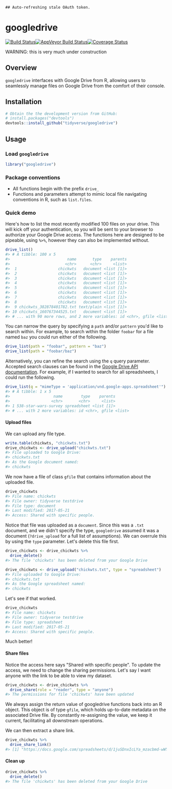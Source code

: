 
<!-- README.md is generated from README.Rmd. Please edit that file -->
    ## Auto-refreshing stale OAuth token.

googledrive
===========

[![Build Status](https://travis-ci.org/tidyverse/googledrive.svg?branch=master)](https://travis-ci.org/tidyverse/googledrive)[![AppVeyor Build Status](https://ci.appveyor.com/api/projects/status/github/tidyverse/googledrive?branch=master&svg=true)](https://ci.appveyor.com/project/tidyverse/googledrive)[![Coverage Status](https://img.shields.io/codecov/c/github/tidyverse/googledrive/master.svg)](https://codecov.io/github/tidyverse/googledrive?branch=master)

WARNING: this is very much under construction

Overview
--------

`googledrive` interfaces with Google Drive from R, allowing users to seamlessly manage files on Google Drive from the comfort of their console.

Installation
------------

``` r
# Obtain the the development version from GitHub:
# install.packages("devtools")
devtools::install_github("tidyverse/googledrive")
```

Usage
-----

### Load `googledrive`

``` r
library("googledrive")
```

### Package conventions

-   All functions begin with the prefix `drive_`
-   Functions and parameters attempt to mimic local file navigating conventions in R, such as `list.files`.

### Quick demo

Here's how to list the most recently modified 100 files on your drive. This will kick off your authentication, so you will be sent to your browser to authorize your Google Drive access. The functions here are designed to be pipeable, using `%>%`, however they can also be implemented without.

``` r
drive_list()
#> # A tibble: 100 x 5
#>                         name       type    parents
#>                        <chr>      <chr>     <list>
#>  1                  chickwts   document <list [1]>
#>  2                  chickwts   document <list [1]>
#>  3                  chickwts   document <list [1]>
#>  4                  chickwts   document <list [1]>
#>  5                  chickwts   document <list [1]>
#>  6                  chickwts   document <list [1]>
#>  7                  chickwts   document <list [1]>
#>  8                  chickwts   document <list [1]>
#>  9 chickwts_382878401782.txt text/plain <list [1]>
#> 10 chickwts_160767344525.txt   document <list [1]>
#> # ... with 90 more rows, and 2 more variables: id <chr>, gfile <list>
```

You can narrow the query by specifying a `path` and/or `pattern` you'd like to search within. For example, to search within the folder `foobar` for a file named `baz` you could run either of the following.

``` r
drive_list(path = "foobar", pattern = "baz")
drive_list(path = "foobar/baz")
```

Alternatively, you can refine the search using the `q` query parameter. Accepted search clauses can be found in the [Google Drive API documentation](https://developers.google.com/drive/v3/web/search-parameters). For example, if I wanted to search for all spreadsheets, I could run the following.

``` r
drive_list(q = "mimeType = 'application/vnd.google-apps.spreadsheet'")
#> # A tibble: 1 x 5
#>                   name        type    parents
#>                  <chr>       <chr>     <list>
#> 1 538-star-wars-survey spreadsheet <list [1]>
#> # ... with 2 more variables: id <chr>, gfile <list>
```

#### Upload files

We can upload any file type.

``` r
write.table(chickwts, "chickwts.txt")
drive_chickwts <- drive_upload("chickwts.txt")
#> File uploaded to Google Drive: 
#> chickwts.txt 
#> As the Google document named:
#> chickwts
```

We now have a file of class `gfile` that contains information about the uploaded file.

``` r
drive_chickwts
#> File name: chickwts 
#> File owner: tidyverse testdrive 
#> File type: document 
#> Last modified: 2017-05-21 
#> Access: Shared with specific people.
```

Notice that file was uploaded as a `document`. Since this was a `.txt` document, and we didn't specify the type, `googledrive` assumed it was a document (`?drive_upload` for a full list of assumptions). We can overrule this by using the `type` parameter. Let's delete this file first.

``` r
drive_chickwts <- drive_chickwts %>%
  drive_delete()
#> The file 'chickwts' has been deleted from your Google Drive
```

``` r
drive_chickwts <- drive_upload("chickwts.txt", type = "spreadsheet")
#> File uploaded to Google Drive: 
#> chickwts.txt 
#> As the Google spreadsheet named:
#> chickwts
```

Let's see if that worked.

``` r
drive_chickwts
#> File name: chickwts 
#> File owner: tidyverse testdrive 
#> File type: spreadsheet 
#> Last modified: 2017-05-21 
#> Access: Shared with specific people.
```

Much better!

#### Share files

Notice the access here says "Shared with specific people". To update the access, we need to change the sharing permissions. Let's say I want anyone with the link to be able to view my dataset.

``` r
drive_chickwts <- drive_chickwts %>%
  drive_share(role = "reader", type = "anyone")
#> The permissions for file 'chickwts' have been updated
```

We always assign the return value of googledrive functions back into an R object. This object is of type `gfile`, which holds up-to-date metadata on the associated Drive file. By constantly re-assigning the value, we keep it current, facilitating all downstream operations.

We can then extract a share link.

``` r
drive_chickwts %>%
  drive_share_link()
#> [1] "https://docs.google.com/spreadsheets/d/1juSDnxIcLYa_mzacbmd-wWYiKzOBenwvfTuyVCF2HcA/edit?usp=drivesdk"
```

#### Clean up

``` r
drive_chickwts %>%
  drive_delete()
#> The file 'chickwts' has been deleted from your Google Drive
```

